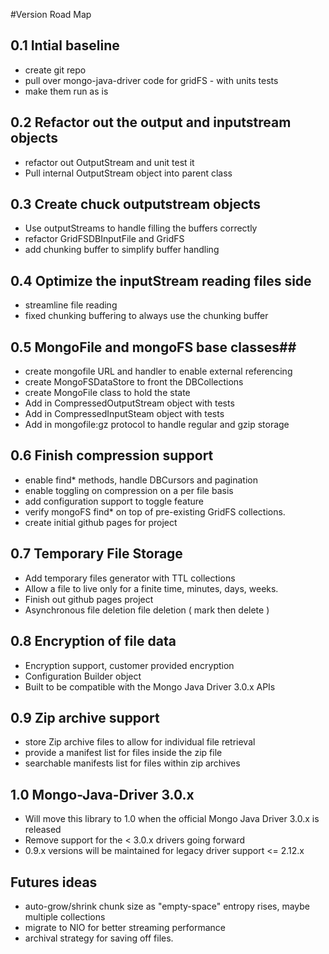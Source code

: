 #Version Road Map
## 0.1 Intial baseline
* create git repo
* pull over mongo-java-driver code for gridFS - with units tests
* make them run as is 

## 0.2 Refactor out the output and inputstream objects
* refactor out OutputStream and unit test it
* Pull internal OutputStream object into parent class

## 0.3 Create chuck outputstream objects
* Use outputStreams to handle filling the buffers correctly 
* refactor GridFSDBInputFile and GridFS
* add chunking buffer to simplify buffer handling

## 0.4 Optimize the inputStream reading files side 
* streamline file reading
* fixed chunking buffering to always use the chunking buffer

## 0.5 MongoFile and mongoFS base classes##
* create mongofile URL and handler to enable external referencing
* create MongoFSDataStore to front the DBCollections
* create MongoFile class to hold the state 
* Add in CompressedOutputStream object with tests
* Add in CompressedInputSteam object with tests
* Add in mongofile:gz protocol to handle regular and gzip storage

## 0.6 Finish compression support
* enable find* methods, handle DBCursors and pagination
* enable toggling on compression on a per file basis
* add configuration support to toggle feature
* verify mongoFS find* on top of pre-existing GridFS collections.
* create initial github pages for project

## 0.7 Temporary File Storage
* Add temporary files generator with TTL collections
* Allow a file to live only for a finite time, minutes, days, weeks.
* Finish out github pages project
* Asynchronous file deletion file deletion ( mark then delete ) 

## 0.8 Encryption of file data
* Encryption support, customer provided encryption
* Configuration Builder object
* Built to be compatible with the Mongo Java Driver 3.0.x APIs

## 0.9 Zip archive support
* store Zip archive files to allow for individual file retrieval
* provide a manifest list for files inside the zip file 
* searchable manifests list for files within zip archives 

## 1.0 Mongo-Java-Driver 3.0.x
* Will move this  library to 1.0 when the official Mongo Java Driver 3.0.x is released
* Remove support for the < 3.0.x drivers going forward
* 0.9.x versions will be maintained for legacy driver support <= 2.12.x

## Futures ideas
* auto-grow/shrink chunk size as "empty-space" entropy rises, maybe multiple collections 
* migrate to NIO for better streaming performance
* archival strategy for saving off files.
